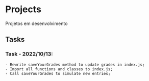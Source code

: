 # Projects
Projetos em desenvolvimento

## Tasks
### Task - 2022/10/13:
    - Rewrite saveYourGrades method to update grades in index.js;
    - Import all functions and classes to index.js;
    - Call saveYourGrades to simulate new entries;
